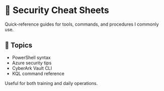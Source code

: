 # 📎 Security Cheat Sheets

Quick-reference guides for tools, commands, and procedures I commonly use.

## 🧾 Topics
- PowerShell syntax
- Azure security tips
- CyberArk Vault CLI
- KQL command reference

Useful for both training and daily operations.
